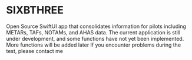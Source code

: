 # SIXBTHREE
Open Source SwiftUI app that consolidates information for pilots including METARs, TAFs, NOTAMs, and AHAS data. The current application is still under development, and some functions have not yet been implemented. More functions will be added later If you encounter problems during the test, please contact me
